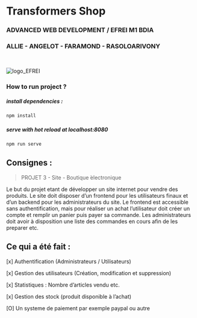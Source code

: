 # Transformers Shop


### ADVANCED WEB DEVELOPMENT / EFREI M1 BDIA

### ALLIE - ANGELOT - FARAMOND - RASOLOARIVONY

<br>

![logo_EFREI](https://storage.googleapis.com/prod-phoenix-bucket/osp/cards/949/efrei-190523031051.jpg)



### How to run project ?

  
##### install dependencies :
``` bash
npm install
```

#####  serve with hot reload at localhost:8080
``` bash
npm run serve
```
  

## Consignes :

> PROJET 3 - Site - Boutique ́electronique

  
Le but du projet  etant de développer un site internet pour vendre des produits. Le site doit disposer d’un frontend pour les utilisateurs finaux et d’un backend pour les
administrateurs du site. Le frontend est accessible sans authentification, mais pour réaliser un achat l’utilisateur doit créer un compte et remplir un panier puis payer sa commande. Les administrateurs doit avoir à disposition une liste des commandes en cours afin de les preparer etc.


## Ce qui a été fait :
  

[x] Authentification (Administrateurs / Utilisateurs)

[x] Gestion des utilisateurs (Création, modification et suppression)

[x] Statistiques : Nombre d’articles vendu etc.

[x] Gestion des stock (produit disponible à l’achat)

[O] Un systeme de paiement par exemple paypal ou autre
